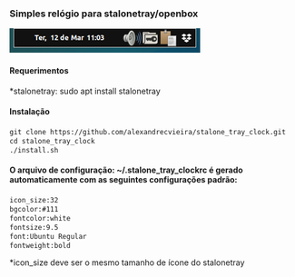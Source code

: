 ### Simples relógio para stalonetray/openbox

![stalone_tray_clock](stalone_tray_clock.png)

#### Requerimentos

*stalonetray: sudo apt install stalonetray

#### Instalação

	git clone https://github.com/alexandrecvieira/stalone_tray_clock.git
	cd stalone_tray_clock
	./install.sh
	
#### O arquivo de configuração: ~/.stalone_tray_clockrc é gerado automaticamente com as seguintes configurações padrão:

	icon_size:32
	bgcolor:#111
	fontcolor:white
	fontsize:9.5
	font:Ubuntu Regular
	fontweight:bold

*icon_size deve ser o mesmo tamanho de ícone do stalonetray
